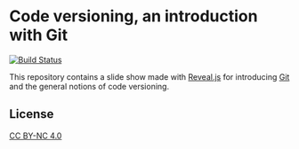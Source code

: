 # Code versioning, an introduction with Git

[![Build Status](https://travis-ci.org/SkypLabs/git-slideshow.svg)](https://travis-ci.org/SkypLabs/git-slideshow)

This repository contains a slide show made with [Reveal.js][2] for introducing [Git][1] and the general notions of code versioning.

## License

[CC BY-NC 4.0][3]

 [1]: http://www.git-scm.com/
 [2]: https://github.com/hakimel/reveal.js
 [3]: http://creativecommons.org/licenses/by-nc/4.0/
